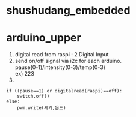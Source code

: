 # shushudang_embedded

# arduino_upper  
1. digital read from raspi : 2 Digital Input  
2. send on/off signal via i2c for each arduino.  
pause(0-1)/intensity(0-3)/temp(0-3)  
ex) 223  
3.  
```{.python}
if ((pause==1) or digitalread(raspi)==off):
    switch.off()
else:
    pwm.write(세기,온도)
```
